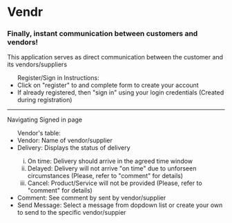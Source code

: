 <h1>Vendr</h1>
<h3>Finally, instant communication between customers and vendors!</h3>
<p>This application serves as direct communication between the customer and its vendors/suppliers</p>
<ul>Register/Sign in Instructions:
<li>Click on "register" to and complete form to create your account</li>
<li>If already registered, then "sign in" using your login credentials (Created during registration)</li>
</ul>
<hr>

<p>Navigating Signed in page</p>
<ul>Vendor's table:
<li>Vendor: Name of vendor/supplier</li>
<li>Delivery: Displays the status of delivery</li>
<ol type="i">
<li>On time: Delivery should arrive in the agreed time window</li>
<li>Delayed: Delivery will not arrive "on time" due to unforseen circumstances (Please, refer to "comment" for details)</li>
<li>Cancel: Product/Service will not be provided (Please, refer to "comment" for details)
</ol>
<li>Comment: See comment by sent by vendor/supplier</li>
<li>Send Message: Select a message from dopdown list or create your own to send to the specific vendor/suppier</li> 
</ul>


